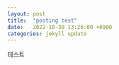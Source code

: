 ```yaml
---
layout: post
title:  "posting test"
date:   2022-10-30 13:26:00 +0900
categories: jekyll update
---
```

테스트